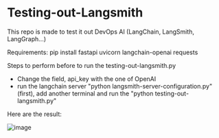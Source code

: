 # Testing-out-Langsmith
This repo is made to test it out DevOps AI (LangChain, LangSmith, LangGraph...)

Requirements:
pip install fastapi uvicorn langchain-openai requests

Steps to perform before to run the testing-out-langsmith.py
- Change the field, api_key with the one of OpenAI
- run the langchain server "python langsmith-server-configuration.py" (first), add another terminal and run the "python testing-out-langsmith.py"

  
Here are the result:


![image](https://github.com/Reyzenello/Testing-out-Langsmith/assets/43668563/52948c48-e966-4358-b8e1-e37f32e4d5ab)
